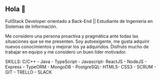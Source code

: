 ## Hola 👋

FullStack Developer orientado a Back-End || Estudiante de Ingeniería en Sistemas de Información.

Me considero una persona proactiva y pragmática ante todas las situaciones que se me presenten.
Soy autoexigente, me gusta adquirir nuevos conocimientos y mejorar los ya adquiridos. 
Disfruto mucho de trabajar en equipo y me considero un buen líder motivador.

SKILLS: C/C++ - Java - TypeScript - Javascript- ReactJS - NodeJS - Express - TypeORM - MongoDB - PostgreSQL- HTML5- CSS3 - SCRUM - GIT - TRELLO - SLACK
<!--
**MatiasAhumada/MatiasAhumada** is a ✨ _special_ ✨ repository because its `README.md` (this file) appears on your GitHub profile.

Here are some ideas to get you started:

- 🔭 I’m currently working on ...
- 🌱 I’m currently learning ...
- 👯 I’m looking to collaborate on ...
- 🤔 I’m looking for help with ...
- 💬 Ask me about ...
- 📫 How to reach me: ...
- 😄 Pronouns: ...
- ⚡ Fun fact: ...
-->
